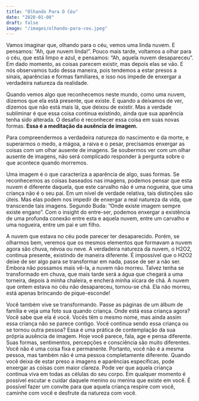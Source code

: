```yaml
---
title: "Olhando Para O Céu"
date: "2020-01-08"
draft: false
image: "/images/olhando-para-ceu.jpeg"
---
```


Vamos imaginar que, olhando para o céu, vemos uma linda nuvem. E pensamos: “Ah, que nuvem linda!”. Pouco mais tarde, voltamos a olhar para o céu, que está limpo e azul, e pensamos: “Ah, aquela nuvem desapareceu”. Em dado momento, as coisas parecem existir, mas depois elas se vão. E nós observamos tudo dessa maneira, pois tendemos a estar presos a sinais, aparências e formas familiares, e isso nos impede de enxergar a verdadeira natureza da realidade.

Quando vemos algo que reconhecemos neste mundo, como uma nuvem, dizemos que ela está presente, que existe. E quando a deixamos de ver, dizemos que não está mais lá, que deixou de existir. Mas a verdade subliminar é que essa coisa continua existindo, ainda que sua aparência tenha sido alterada. O desafio é reconhecer essa coisa em suas novas formas. **Essa é a meditação da ausência de imagem.**

Para compreendermos a verdadeira natureza do nascimento e da morte, e superarmos o medo, a mágoa, a raiva e o pesar, precisamos enxergar as coisas com um olhar ausente de imagens. Se soubermos ver com um olhar ausente de imagens, não será complicado responder à pergunta sobre o que acontece quando morremos.

Uma imagem é o que caracteriza a aparência de algo, suas formas. Se reconhecemos as coisas baseados nas imagens, podemos pensar que esta nuvem é diferente daquela, que este carvalho não é uma nogueira, que uma criança não é o seu pai. Em um nível de verdade relativa, tais distinções são úteis. Mas elas podem nos impedir de enxergar a real natureza da vida, que transcende tais imagens. Segundo Buda: “Onde existe imagem sempre existe engano”. Com o insight do entre-ser, podemos enxergar a existência de uma profunda conexão entre esta e aquela nuvem, entre um carvalho e uma nogueira, entre um pai e um filho.

A nuvem que estava no céu pode parecer ter desaparecido. Porém, se olharmos bem, veremos que os mesmos elementos que formavam a nuvem
agora são chuva, névoa ou neve. A verdadeira natureza da nuvem, o H2O2, continua presente, existindo de maneira diferente. É impossível que o H2O2
deixe de ser algo para se transformar em nada, passe de ser a não ser. Embora não possamos mais vê-la, a nuvem não morreu. Talvez tenha se transformado em chuva, que mais tarde será a água que chegará a uma torneira, depois à minha chaleira, e encherá minha xícara de chá. A nuvem que ontem estava no céu não desapareceu, tornou-se chá. Ela não morreu, está apenas brincando de pique-esconde!

Você também vive se transformando. Passe as páginas de um álbum de família e veja uma foto sua quando criança. Onde está essa criança agora? Você sabe que ela é você. Vocês têm o mesmo nome, mas ainda assim essa criança não se parece contigo. Você continua sendo essa criança ou se tornou outra pessoa? Essa é uma prática de contemplação da sua própria ausência de imagem. Hoje você parece, fala, age e pensa diferente. Suas formas, sentimentos, percepções e consciência são muito diferentes. Você não é uma coisa fixa e permanente. Portanto, você não é a mesma pessoa, mas também não é uma pessoa completamente diferente. Quando você deixa de estar preso a imagens e aparências específicas, pode enxergar as coisas com maior clareza. Pode ver que aquela criança continua viva em todas as células do seu corpo. Em qualquer momento é possível escutar e cuidar daquele menino ou menina que existe em você. É possível fazer um convite para que aquela criança respire com você, caminhe com você e desfrute da natureza com você.
